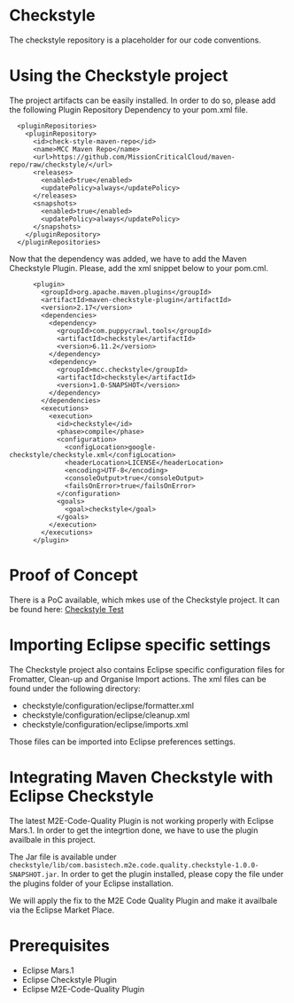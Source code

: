 # Checkstyle

The checkstyle repository is a placeholder for our code conventions.

# Using the Checkstyle project

The project artifacts can be easily installed. In order to do so, please add the following Plugin Repository Dependency to your pom.xml file.

```
  <pluginRepositories>
    <pluginRepository>
      <id>check-style-maven-repo</id>
      <name>MCC Maven Repo</name>
      <url>https://github.com/MissionCriticalCloud/maven-repo/raw/checkstyle/</url>
      <releases>
        <enabled>true</enabled>
        <updatePolicy>always</updatePolicy>
      </releases>
      <snapshots>
        <enabled>true</enabled>
        <updatePolicy>always</updatePolicy>
      </snapshots>
    </pluginRepository>
  </pluginRepositories>
```

Now that the dependency was added, we have to add the Maven Checkstyle Plugin. Please, add the xml snippet below to your pom.cml.

```
      <plugin>
        <groupId>org.apache.maven.plugins</groupId>
        <artifactId>maven-checkstyle-plugin</artifactId>
        <version>2.17</version>
        <dependencies>
          <dependency>
            <groupId>com.puppycrawl.tools</groupId>
            <artifactId>checkstyle</artifactId>
            <version>6.11.2</version>
          </dependency>
          <dependency>
            <groupId>mcc.checkstyle</groupId>
            <artifactId>checkstyle</artifactId>
            <version>1.0-SNAPSHOT</version>
          </dependency>
        </dependencies>
        <executions>
          <execution>
            <id>checkstyle</id>
            <phase>compile</phase>
            <configuration>
              <configLocation>google-checkstyle/checkstyle.xml</configLocation>
              <headerLocation>LICENSE</headerLocation>
              <encoding>UTF-8</encoding>
              <consoleOutput>true</consoleOutput>
              <failsOnError>true</failsOnError>
            </configuration>
            <goals>
              <goal>checkstyle</goal>
            </goals>
          </execution>
        </executions>
      </plugin>
```

# Proof of Concept

There is a PoC available, which mkes use of the Checkstyle project. It can be found here: [Checkstyle Test](https://github.com/MissionCriticalCloud/academy/tree/master/checkstyle-test)

# Importing Eclipse specific settings

The Checkstyle project also contains Eclipse specific configuration files for Fromatter, Clean-up and Organise Import actions. The xml files can be found under the following directory:

* checkstyle/configuration/eclipse/formatter.xml
* checkstyle/configuration/eclipse/cleanup.xml
* checkstyle/configuration/eclipse/imports.xml

Those files can be imported into Eclipse preferences settings.

# Integrating Maven Checkstyle with Eclipse Checkstyle

The latest M2E-Code-Quality Plugin is not working properly with Eclipse Mars.1. In order to get the integrtion done, we have to use the plugin availbale in this project.

The Jar file is available under ```checkstyle/lib/com.basistech.m2e.code.quality.checkstyle-1.0.0-SNAPSHOT.jar```. In order to get the plugin installed, please copy the file under the plugins folder of your Eclipse installation. 

We will apply the fix to the M2E Code Quality Plugin and make it availbale via the Eclipse Market Place.

# Prerequisites

* Eclipse Mars.1
* Eclipse Checkstyle Plugin
* Eclipse M2E-Code-Quality Plugin
